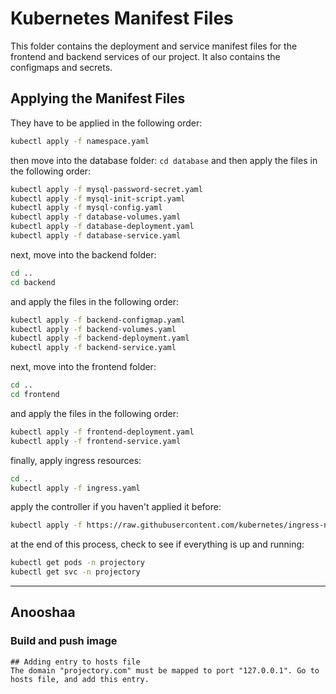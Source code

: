# Kubernetes Manifest Files
This folder contains the deployment and service manifest files for the frontend and backend services of our project. It also contains the configmaps and secrets. 

## Applying the Manifest Files
They have to be applied in the following order:
```bash
kubectl apply -f namespace.yaml
```
then move into the database folder: `cd database` and then apply the files in the following order:
```bash
kubectl apply -f mysql-password-secret.yaml
kubectl apply -f mysql-init-script.yaml
kubectl apply -f mysql-config.yaml
kubectl apply -f database-volumes.yaml
kubectl apply -f database-deployment.yaml
kubectl apply -f database-service.yaml
```
next, move into the backend folder:
```bash
cd ..
cd backend
```
and apply the files in the following order:
```bash
kubectl apply -f backend-configmap.yaml
kubectl apply -f backend-volumes.yaml
kubectl apply -f backend-deployment.yaml
kubectl apply -f backend-service.yaml
```
next, move into the frontend folder:
```bash
cd ..
cd frontend
```
and apply the files in the following order:
```bash
kubectl apply -f frontend-deployment.yaml
kubectl apply -f frontend-service.yaml
```
finally, apply ingress resources:
```bash
cd ..
kubectl apply -f ingress.yaml
```
apply the controller if you haven't applied it before:
```bash
kubectl apply -f https://raw.githubusercontent.com/kubernetes/ingress-nginx/controller-v1.10.0/deploy/static/provider/cloud/deploy.yaml
```
at the end of this process, check to see if everything is up and running:
```bash
kubectl get pods -n projectory
kubectl get svc -n projectory
```

---

## Anooshaa
### Build and push image 
```
## Adding entry to hosts file
The domain "projectory.com" must be mapped to port "127.0.0.1". Go to hosts file, and add this entry.